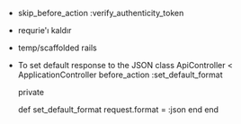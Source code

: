 - skip_before_action :verify_authenticity_token

- requrie'ı kaldır

- temp/scaffolded rails

- To set default response to the JSON
class ApiController < ApplicationController
  before_action :set_default_format

  private

    def set_default_format
      request.format = :json
    end
end